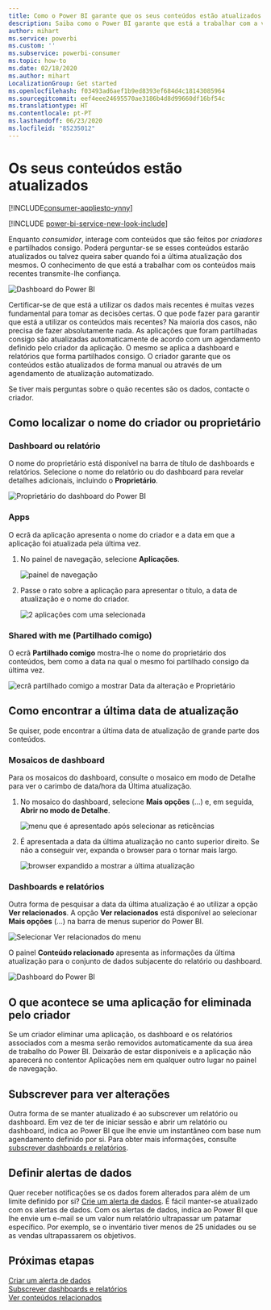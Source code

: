 ```yaml
---
title: Como o Power BI garante que os seus conteúdos estão atualizados
description: Saiba como o Power BI garante que está a trabalhar com a versão mais recente dos dados, relatório, dashboard e aplicação.
author: mihart
ms.service: powerbi
ms.custom: ''
ms.subservice: powerbi-consumer
ms.topic: how-to
ms.date: 02/18/2020
ms.author: mihart
LocalizationGroup: Get started
ms.openlocfilehash: f03493ad6aef1b9ed8393ef684d4c18143085964
ms.sourcegitcommit: eef4eee24695570ae3186b4d8d99660df16bf54c
ms.translationtype: HT
ms.contentlocale: pt-PT
ms.lasthandoff: 06/23/2020
ms.locfileid: "85235012"
---
```

# <a name="your-content-is-up-to-date"></a>Os seus conteúdos estão atualizados

[!INCLUDE[consumer-appliesto-ynny](../includes/consumer-appliesto-ynny.md)]

[!INCLUDE [power-bi-service-new-look-include](../includes/power-bi-service-new-look-include.md)]

Enquanto *consumidor*, interage com conteúdos que são feitos por *criadores* e partilhados consigo. Poderá perguntar-se se esses conteúdos estarão atualizados ou talvez queira saber quando foi a última atualização dos mesmos. O conhecimento de que está a trabalhar com os conteúdos mais recentes transmite-lhe confiança.  
 
![Dashboard do Power BI](media/end-user-fresh/power-bi-dashboards.png)


Certificar-se de que está a utilizar os dados mais recentes é muitas vezes fundamental para tomar as decisões certas. O que pode fazer para garantir que está a utilizar os conteúdos mais recentes? Na maioria dos casos, não precisa de fazer absolutamente nada. As aplicações que foram partilhadas consigo são atualizadas automaticamente de acordo com um agendamento definido pelo criador da aplicação. O mesmo se aplica a dashboard e relatórios que forma partilhados consigo. O criador garante que os conteúdos estão atualizados de forma manual ou através de um agendamento de atualização automatizado.  

Se tiver mais perguntas sobre o quão recentes são os dados, contacte o criador.

## <a name="how-to-locate-the-name-of-the-designer-or-owner"></a>Como localizar o nome do criador ou proprietário

### <a name="dashboard-or-report"></a>Dashboard ou relatório

O nome do proprietário está disponível na barra de título de dashboards e relatórios. Selecione o nome do relatório ou do dashboard para revelar detalhes adicionais, incluindo o **Proprietário**.

![Proprietário do dashboard do Power BI](media/end-user-fresh/power-bi-owner.png)


### <a name="apps"></a>Apps

O ecrã da aplicação apresenta o nome do criador e a data em que a aplicação foi atualizada pela última vez.  

1. No painel de navegação, selecione **Aplicações**.

    ![painel de navegação](media/end-user-fresh/power-bi-nav-app.png)



2. Passe o rato sobre a aplicação para apresentar o título, a data de atualização e o nome do criador. 

    ![2 aplicações com uma selecionada](media/end-user-fresh/power-bi-app.png)


### <a name="shared-with-me"></a>Shared with me (Partilhado comigo)
O ecrã **Partilhado comigo** mostra-lhe o nome do proprietário dos conteúdos, bem como a data na qual o mesmo foi partilhado consigo da última vez.

![ecrã partilhado comigo a mostrar Data da alteração e Proprietário](media/end-user-fresh/power-bi-share.png) 


## <a name="how-to-look-up-the-last-refresh-date"></a>Como encontrar a última data de atualização
Se quiser, pode encontrar a última data de atualização de grande parte dos conteúdos. 

### <a name="dashboard-tiles"></a>Mosaicos de dashboard
Para os mosaicos do dashboard, consulte o mosaico em modo de Detalhe para ver o carimbo de data/hora da Última atualização.

1. No mosaico do dashboard, selecione **Mais opções** (...) e, em seguida, **Abrir no modo de Detalhe**.

    ![menu que é apresentado após selecionar as reticências](media/end-user-fresh/power-bi-focus-mode.png)

2. É apresentada a data da última atualização no canto superior direito. Se não a conseguir ver, expanda o browser para o tornar mais largo. 

    ![browser expandido a mostrar a última atualização](media/end-user-fresh/power-bi-last-refresh2.png)

### <a name="dashboards-and-reports"></a>Dashboards e relatórios
Outra forma de pesquisar a data da última atualização é ao utilizar a opção **Ver relacionados**.  A opção **Ver relacionados** está disponível ao selecionar **Mais opções** (…) na barra de menus superior do Power BI.

![Selecionar Ver relacionados do menu](media/end-user-fresh/power-bi-view-related-dropdown.png)

O painel **Conteúdo relacionado** apresenta as informações da última atualização para o conjunto de dados subjacente do relatório ou dashboard.

![Dashboard do Power BI](media/end-user-fresh/power-bi-refresh.png)

## <a name="what-happens-if-an-app-is-deleted-by-the-designer"></a>O que acontece se uma aplicação for eliminada pelo criador

Se um criador eliminar uma aplicação, os dashboard e os relatórios associados com a mesma serão removidos automaticamente da sua área de trabalho do Power BI. Deixarão de estar disponíveis e a aplicação não aparecerá no contentor Aplicações nem em qualquer outro lugar no painel de navegação.


## <a name="subscribe-to-see-changes"></a>Subscrever para ver alterações
Outra forma de se manter atualizado é ao subscrever um relatório ou dashboard. Em vez de ter de iniciar sessão e abrir um relatório ou dashboard, indica ao Power BI que lhe envie um instantâneo com base num agendamento definido por si.  Para obter mais informações, consulte [subscrever dashboards e relatórios](end-user-subscribe.md).

## <a name="set-data-alerts"></a>Definir alertas de dados
Quer receber notificações se os dados forem alterados para além de um limite definido por si? [Crie um alerta de dados](end-user-alerts.md).  É fácil manter-se atualizado com os alertas de dados. Com os alertas de dados, indica ao Power BI que lhe envie um e-mail se um valor num relatório ultrapassar um patamar específico.  Por exemplo, se o inventário tiver menos de 25 unidades ou se as vendas ultrapassarem os objetivos.  

## <a name="next-steps"></a>Próximas etapas
[Criar um alerta de dados](end-user-alerts.md)    
[Subscrever dashboards e relatórios](end-user-subscribe.md)    
[Ver conteúdos relacionados](end-user-related.md)    
